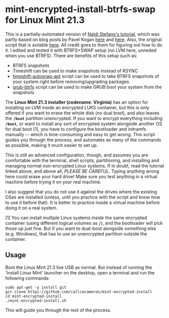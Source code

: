 # mint-encrypted-install-btrfs-swap for Linux Mint 21.3

This is a partially-automated version of [Naldi Stefano's
tutorial](https://community.linuxmint.com/tutorial/view/2061), which was
partly based on blog posts by Pavel Kogan
[here](http://www.pavelkogan.com/2014/05/23/luks-full-disk-encryption/)
and
[here](http://www.pavelkogan.com/2015/01/25/linux-mint-encryption/). Also, the original script that is avilable [here](https://github.com/calliecameron/mint-encrypted-install). All credit goes to them for figuring out how to do it. I edited and tested it with BTRFS+SWAP setup (no LVM here, unneded when you use BTRFS). There are benefits of this setup such as:

- BTRFS snapshots
- Timeshift can be used to make snapshots instead of RSYNC
- [timeshift-autosnap-apt](https://github.com/wmutschl/timeshift-autosnap-apt) script can be used to take BTRFS snapshots of your system right before removing/upgrading packages
- [grub-btrfs](https://github.com/Antynea/grub-btrfs) script can be used to make GRUB boot your system from the snapshots

The **Linux Mint 21.3 installer (codename: Virginia)** has an option for installing on LVM inside
an encrypted LUKS container, but this is only offered if you want to erase
the whole disk (no dual boot), and also leaves the **`/boot`** partition
unencrypted. If you want to encrypt everything including **`/boot`**, or want to
install any sort of encrypted system alongside another OS for dual boot [1],
you have to configure the bootloader and initramfs manually -- which is
time-consuming and easy to get wrong. This script guides you through the
process, and automates as many of the commands as possible, making it much
easier to set up.

This is still an advanced configuration, though, and assumes you are
comfortable with the terminal, shell scripts, partitioning, and installing
and managing normal non-encrypted Linux systems. If in doubt, read the tutorial
linked above, and above all, *PLEASE BE CAREFUL*. Typing anything wrong here
could erase your hard drive! Make sure you test anything in a virtual machine
before trying it on your real machine.

I also suggest that you do not use it against the drives where the existing OSes are installed (unless, until you practice with the script and know how to use it before that). It is better to practice inside a virtual machine before doing it on a real system.

[1] You can install multiple Linux systems *inside* the same encrypted
container (using different logical volumes as **`/`**), and the bootloader will
pick those up just fine. But if you want to dual-boot alongside something
else (e.g. Windows), that has to use an unencrypted partition outside the
container.


## Usage

Boot the Linux Mint 21.3 live USB as normal. But instead of running the 'Install Linux Mint' launcher on the desktop, open a terminal and run the following commands:

    sudo apt-get -y install git
    git clone https://github.com/calliecameron/mint-encrypted-install
    cd mint-encrypted-install
    ./mint-encrypted-install.sh

This will guide you through the rest of the process.

